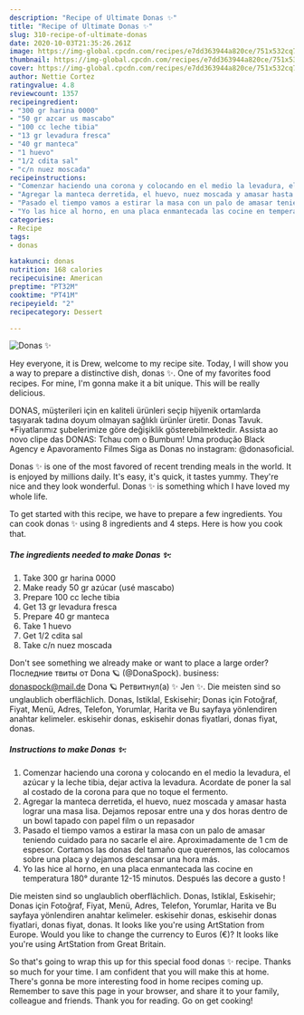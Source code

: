 ```yaml
---
description: "Recipe of Ultimate Donas ✨"
title: "Recipe of Ultimate Donas ✨"
slug: 310-recipe-of-ultimate-donas
date: 2020-10-03T21:35:26.261Z
image: https://img-global.cpcdn.com/recipes/e7dd363944a820ce/751x532cq70/donas-✨-foto-principal.jpg
thumbnail: https://img-global.cpcdn.com/recipes/e7dd363944a820ce/751x532cq70/donas-✨-foto-principal.jpg
cover: https://img-global.cpcdn.com/recipes/e7dd363944a820ce/751x532cq70/donas-✨-foto-principal.jpg
author: Nettie Cortez
ratingvalue: 4.8
reviewcount: 1357
recipeingredient:
- "300 gr harina 0000"
- "50 gr azcar us mascabo"
- "100 cc leche tibia"
- "13 gr levadura fresca"
- "40 gr manteca"
- "1 huevo"
- "1/2 cdita sal"
- "c/n nuez moscada"
recipeinstructions:
- "Comenzar haciendo una corona y colocando en el medio la levadura, el azúcar y la leche tibia, dejar activa la levadura. Acordate de poner la sal al costado de la corona para que no toque el fermento."
- "Agregar la manteca derretida, el huevo, nuez moscada y amasar hasta lograr una masa lisa. Dejamos reposar entre una y dos horas dentro de un bowl tapado con papel film o un repasador"
- "Pasado el tiempo vamos a estirar la masa con un palo de amasar teniendo cuidado para no sacarle el aire. Aproximadamente de 1 cm de espesor. Cortamos las donas del tamaño que queremos, las colocamos sobre una placa y dejamos descansar una hora más."
- "Yo las hice al horno, en una placa enmantecada las cocine en temperatura 180° durante 12-15 minutos. Después las decore a gusto !"
categories:
- Recipe
tags:
- donas

katakunci: donas 
nutrition: 168 calories
recipecuisine: American
preptime: "PT32M"
cooktime: "PT41M"
recipeyield: "2"
recipecategory: Dessert

---
```



![Donas ✨](https://img-global.cpcdn.com/recipes/e7dd363944a820ce/751x532cq70/donas-✨-foto-principal.jpg)

Hey everyone, it is Drew, welcome to my recipe site. Today, I will show you a way to prepare a distinctive dish, donas ✨. One of my favorites food recipes. For mine, I'm gonna make it a bit unique. This will be really delicious.

DONAS, müşterileri için en kaliteli ürünleri seçip hijyenik ortamlarda taşıyarak tadına doyum olmayan sağlıklı ürünler üretir. Donas Tavuk. *Fiyatlarımız şubelerimize göre değişiklik gösterebilmektedir. Assista ao novo clipe das DONAS: Tchau com o Bumbum! Uma produção Black Agency e Apavoramento Filmes Siga as Donas no instagram: @donasoficial.

Donas ✨ is one of the most favored of recent trending meals in the world. It is enjoyed by millions daily. It's easy, it's quick, it tastes yummy. They're nice and they look wonderful. Donas ✨ is something which I have loved my whole life.


To get started with this recipe, we have to prepare a few ingredients. You can cook donas ✨ using 8 ingredients and 4 steps. Here is how you cook that.

<!--inarticleads1-->

##### The ingredients needed to make Donas ✨:

1. Take 300 gr harina 0000
1. Make ready 50 gr azúcar (usé mascabo)
1. Prepare 100 cc leche tibia
1. Get 13 gr levadura fresca
1. Prepare 40 gr manteca
1. Take 1 huevo
1. Get 1/2 cdita sal
1. Take c/n nuez moscada


Don&#39;t see something we already make or want to place a large order? Последние твиты от Dona 🪐 (@DonaSpock). business: donaspock@mail.de Dona 🪐 Ретвитнул(а) ✨ Jen ✨. Die meisten sind so unglaublich oberflächlich. Donas, Istiklal, Eskisehir; Donas için Fotoğraf, Fiyat, Menü, Adres, Telefon, Yorumlar, Harita ve Bu sayfaya yönlendiren anahtar kelimeler. eskisehir donas, eskisehir donas fiyatlari, donas fiyat, donas. 

<!--inarticleads2-->

##### Instructions to make Donas ✨:

1. Comenzar haciendo una corona y colocando en el medio la levadura, el azúcar y la leche tibia, dejar activa la levadura. Acordate de poner la sal al costado de la corona para que no toque el fermento.
1. Agregar la manteca derretida, el huevo, nuez moscada y amasar hasta lograr una masa lisa. Dejamos reposar entre una y dos horas dentro de un bowl tapado con papel film o un repasador
1. Pasado el tiempo vamos a estirar la masa con un palo de amasar teniendo cuidado para no sacarle el aire. Aproximadamente de 1 cm de espesor. Cortamos las donas del tamaño que queremos, las colocamos sobre una placa y dejamos descansar una hora más.
1. Yo las hice al horno, en una placa enmantecada las cocine en temperatura 180° durante 12-15 minutos. Después las decore a gusto !


Die meisten sind so unglaublich oberflächlich. Donas, Istiklal, Eskisehir; Donas için Fotoğraf, Fiyat, Menü, Adres, Telefon, Yorumlar, Harita ve Bu sayfaya yönlendiren anahtar kelimeler. eskisehir donas, eskisehir donas fiyatlari, donas fiyat, donas. It looks like you&#39;re using ArtStation from Europe. Would you like to change the currency to Euros (€)? It looks like you&#39;re using ArtStation from Great Britain. 

So that's going to wrap this up for this special food donas ✨ recipe. Thanks so much for your time. I am confident that you will make this at home. There's gonna be more interesting food in home recipes coming up. Remember to save this page in your browser, and share it to your family, colleague and friends. Thank you for reading. Go on get cooking!
